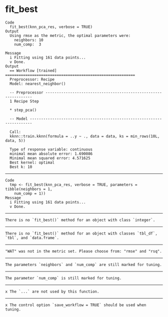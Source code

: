 # fit_best

    Code
      fit_best(knn_pca_res, verbose = TRUE)
    Output
      Using rmse as the metric, the optimal parameters were:
        neighbors: 10
        num_comp:  3
      
    Message
      i Fitting using 161 data points...
      v Done.
    Output
      == Workflow [trained] ==========================================================
      Preprocessor: Recipe
      Model: nearest_neighbor()
      
      -- Preprocessor ----------------------------------------------------------------
      1 Recipe Step
      
      * step_pca()
      
      -- Model -----------------------------------------------------------------------
      
      Call:
      kknn::train.kknn(formula = ..y ~ ., data = data, ks = min_rows(10L,     data, 5))
      
      Type of response variable: continuous
      minimal mean absolute error: 1.690086
      Minimal mean squared error: 4.571625
      Best kernel: optimal
      Best k: 10

---

    Code
      tmp <- fit_best(knn_pca_res, verbose = TRUE, parameters = tibble(neighbors = 1,
        num_comp = 1))
    Message
      i Fitting using 161 data points...
      v Done.

---

    There is no `fit_best()` method for an object with class `integer`.

---

    There is no `fit_best()` method for an object with classes `tbl_df`, `tbl`, and `data.frame`.

---

    "WAT" was not in the metric set. Please choose from: "rmse" and "rsq".

---

    The parameters `neighbors` and `num_comp` are still marked for tuning.

---

    The parameter `num_comp` is still marked for tuning.

---

    x The `...` are not used by this function.

---

    x The control option `save_workflow = TRUE` should be used when tuning.

